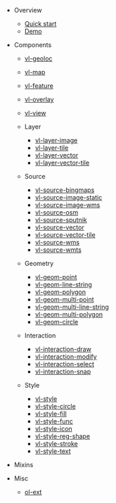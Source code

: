 * Overview

  * [Quick start](/docs/quickstart.md)
  * [Demo](/docs/demo.md)

* Components
  
  * [vl-geoloc](/docs/component/geoloc.md)
  * [vl-map](/docs/component/map.md)
  * [vl-feature](/docs/component/feature.md)
  * [vl-overlay](/docs/component/overlay.md)
  * [vl-view](/docs/component/view.md)

  * Layer

    * [vl-layer-image](/docs/component/image-layer.md)
    * [vl-layer-tile](/docs/component/tile-layer.md)
    * [vl-layer-vector](/docs/component/vector-layer.md)
    * [vl-layer-vector-tile](/docs/component/vector-tile-layer.md)

  * Source

    * [vl-source-bingmaps](/docs/component/bingmaps-source.md)
    * [vl-source-image-static](/docs/component/image-static-source.md)
    * [vl-source-image-wms](/docs/component/image-wms-source.md)
    * [vl-source-osm](/docs/component/osm-source.md)
    * [vl-source-sputnik](/docs/component/sputnik-source.md)
    * [vl-source-vector](/docs/component/vector-source.md)
    * [vl-source-vector-tile](/docs/component/vector-tile-source.md)
    * [vl-source-wms](/docs/component/wms-source.md)
    * [vl-source-wmts](/docs/component/wmts-source.md)

  * Geometry

    * [vl-geom-point](/docs/component/point-geom.md)
    * [vl-geom-line-string](/docs/component/line-string-geom.md)
    * [vl-geom-polygon](/docs/component/polygon-geom.md)
    * [vl-geom-multi-point](/docs/component/multi-point-geom.md)
    * [vl-geom-multi-line-string](/docs/component/multi-line-string-geom.md)
    * [vl-geom-multi-polygon](/docs/component/multi-polygon-geom.md)
    * [vl-geom-circle](/docs/component/circle-geom.md)

  * Interaction

    * [vl-interaction-draw](/docs/component/draw-interaction.md)
    * [vl-interaction-modify](/docs/component/modify-interaction.md)
    * [vl-interaction-select](/docs/component/select-interaction.md)
    * [vl-interaction-snap](/docs/component/snap-interaction.md)

  * Style

    * [vl-style](/docs/component/style.md)
    * [vl-style-circle](/docs/component/circle-style.md)
    * [vl-style-fill](/docs/component/fill-style.md)
    * [vl-style-func](/docs/component/func-style.md)
    * [vl-style-icon](/docs/component/icon-style.md)
    * [vl-style-reg-shape](/docs/component/reg-shape-style.md)
    * [vl-style-stroke](/docs/component/stroke-style.md)
    * [vl-style-text](/docs/component/text-style.md)

* Mixins
  
* Misc

  * [ol-ext](/docs/misc/ol-ext.md)
